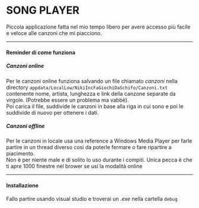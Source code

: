 # SONG PLAYER

Piccola applicazione fatta nel mio tempo libero per avere accesso più facile e veloce alle canzoni che mi piacciono.  

---

#### Reminder di come funziona
  
##### Canzoni online
Per le canzoni online funziona salvando un file chiamato *canzoni* nella directory `appdata/LocalLow/NikiIncFaGiochiDaSchifo/Canzoni.txt` contenente nome, artista, lunghezza e link della canzone separate da virgole. (Potrebbe essere un problema ma vabbè).  
Poi carica il file, suddivide le canzoni in base alla riga in cui sono e poi le suddivide di nuovo per ottenere i dati.  
  
##### Canzoni offline
Per le canzoni in locale usa una reference a Windows Media Player per farle partire in un thread diverso così da poterle fermare o fare ripartire a piacimento.  
Non è per niente male e di solito lo uso durante i compiti. Unica pecca è che ti apre 1000 finestre nel brower se usi la modalità online

---

#### Installazione

Fallo partire usando visual studio e troverai un *.exe* nella cartella `debug`
